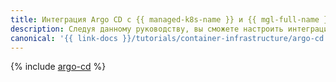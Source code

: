 ```yaml
---
title: Интеграция Argo CD с {{ managed-k8s-name }} и {{ mgl-full-name }}
description: Следуя данному руководству, вы сможете настроить интеграцию Argo CD с {{ managed-k8s-name }} и {{ mgl-full-name }}.
canonical: '{{ link-docs }}/tutorials/container-infrastructure/argo-cd'
---
```


{% include [argo-cd](../../../_tutorials/k8s/argo-cd.md) %}